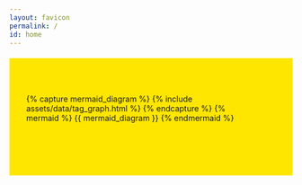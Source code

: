 ```yaml
---
layout: favicon
permalink: /
id: home
---
```

<script src="{{ '/assets/js/search.js' | relative_url }}" defer></script>
<link href="{{ '/pagefind/pagefind-ui.css' | relative_url }}" rel="stylesheet">
<script src="{{ '/pagefind/pagefind-ui.js' | relative_url }}" defer></script>
<script type="module">
  import PagefindHighlight from '{{ "/pagefind/pagefind-highlight.js" | relative_url }}';
  document.addEventListener('DOMContentLoaded', () => {
    new PagefindHighlight({ highlightParam: "highlight" });
  });
</script>
<aside class="search-aside aside" style="
        margin: 20px 0;
        padding: 50px 80px 80px 30px;
        background-position: right top, left bottom;
        background-repeat: no-repeat;
        background-color: #ffe600; 
        display: block;
        unicode-bidi: isolate;
        
        /* Search input styling */
        & .search-input { /*Descendant selector for specificity*/
            margin: 20px 0;
        }

        & .search-input-inner { /*Descendant selector for specificity*/
            display: flex;
            align-items: center;
        }

        & .search-input-text { /*Descendant selector for specificity*/
            width: 100%;
            padding: 10px;
        }

        & .search-input-button { /*Descendant selector for specificity*/
            background-color: #3498db;
            padding: 10px;
            text-decoration: none;
            color: white;
            cursor: pointer;
        }

        /* Media queries for aside */
        @media (max-width: 767px) {
            padding: 30px 15px;
            &:first-of-type { /* Correct selector for first-child functionality using inline-styles. */
                margin: 0 0 15px; 
            }
        }

        @media (max-width: 980px) {
            padding: 30px;
            background-size: contain;
        }

        @media (max-width: 1170px) {
            padding: 50px;
        }
    ">
         <style>
            /* CSS Variables in a <style> tag inside the aside */
            :root {
                --radius: 50;
                --PI: 3.14159265358979;
                --circumference: calc(var(--PI) * var(--radius) * 2px);

                /* Toastify notification colors */
                --toastify-color-light: #fff;
                --toastify-color-dark: #121212;
                --toastify-color-info: #3498db;
                --toastify-color-success: #07bc0c;
                --toastify-color-warning: #f1c40f;
                --toastify-color-error: #e74c3c;

                --toastify-icon-color-info: var(--toastify-color-info);
                --toastify-icon-color-success: var(--toastify-color-success);
                --toastify-icon-color-warning: var(--toastify-color-warning);
                --toastify-icon-color-error: var(--toastify-color-error);

                --toastify-width: 320px;
                --toastify-max-width: 320px;
                --toastify-z-index: 9999;
                --toastify-font-family: sans-serif;

                --toastify-text-color-light: #757575;
                --toastify-text-color-dark: #fff;
                --toastify-text-color-info: #fff;
                --toastify-text-color-success: #fff;
                --toastify-text-color-warning: #fff;
                --toastify-text-color-error: #fff;
            }
            </style>   
        <!-- Header of the aside -->
        <h2 class="title wow fadeInUp">Search results</h2>
        <div class="search-input">
            <div class="search-input-inner">
            <div id="search" class="search-input-block"></div>
            </div>
        </div>
        </aside>
        
<div id="cusdis_thread" data-host="https://cusdis.com" data-app-id="5fce21a3-9b85-4794-b6f6-e0eaaf788ced" data-page-id="{{ page.url | slugify }}" data-page-url="{{ site.url }}{% if site.baseurl %}{{ site.baseurl }}{% endif %}{{ page.url }}" data-page-title="{{ page.title | escape }}">  
</div>
<script async defer src="https://cusdis.com/js/cusdis.es.js"></script>

{% capture mermaid_diagram %}
{% include assets/data/tag_graph.html %}
{% endcapture %}
{% mermaid %}
{{ mermaid_diagram }}
{% endmermaid %}
